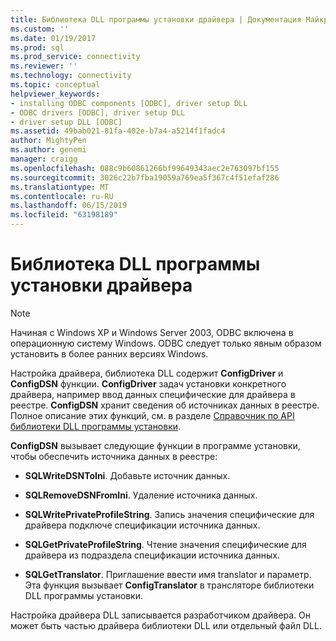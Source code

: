 ```yaml
---
title: Библиотека DLL программы установки драйвера | Документация Майкрософт
ms.custom: ''
ms.date: 01/19/2017
ms.prod: sql
ms.prod_service: connectivity
ms.reviewer: ''
ms.technology: connectivity
ms.topic: conceptual
helpviewer_keywords:
- installing ODBC components [ODBC], driver setup DLL
- ODBC drivers [ODBC], driver setup DLL
- driver setup DLL [ODBC]
ms.assetid: 49bab021-81fa-402e-b7a4-a5214f1fadc4
author: MightyPen
ms.author: genemi
manager: craigg
ms.openlocfilehash: 088c9b60861266bf99649343aec2e763097bf155
ms.sourcegitcommit: 3026c22b7fba19059a769ea5f367c4f51efaf286
ms.translationtype: MT
ms.contentlocale: ru-RU
ms.lasthandoff: 06/15/2019
ms.locfileid: "63198189"
---
```

# <a name="driver-setup-dll"></a>Библиотека DLL программы установки драйвера
> [!NOTE]  
>  Начиная с Windows XP и Windows Server 2003, ODBC включена в операционную систему Windows. ODBC следует только явным образом установить в более ранних версиях Windows.  
  
 Настройка драйвера, библиотека DLL содержит **ConfigDriver** и **ConfigDSN** функции. **ConfigDriver** задач установки конкретного драйвера, например ввод данных специфические для драйвера в реестре. **ConfigDSN** хранит сведения об источниках данных в реестре. Полное описание этих функций, см. в разделе [Справочник по API библиотеки DLL программы установки](../../../odbc/reference/syntax/setup-dll-api-reference.md).  
  
 **ConfigDSN** вызывает следующие функции в программе установки, чтобы обеспечить источника данных в реестре:  
  
-   **SQLWriteDSNToIni**. Добавьте источник данных.  
  
-   **SQLRemoveDSNFromIni**. Удаление источника данных.  
  
-   **SQLWritePrivateProfileString**. Запись значения специфические для драйвера подключе спецификации источника данных.  
  
-   **SQLGetPrivateProfileString**. Чтение значения специфические для драйвера из подраздела спецификации источника данных.  
  
-   **SQLGetTranslator**. Приглашение ввести имя translator и параметр. Эта функция вызывает **ConfigTranslator** в трансляторе библиотеки DLL программы установки.  
  
 Настройка драйвера DLL записывается разработчиком драйвера. Он может быть частью драйвера библиотеки DLL или отдельный файл DLL.
